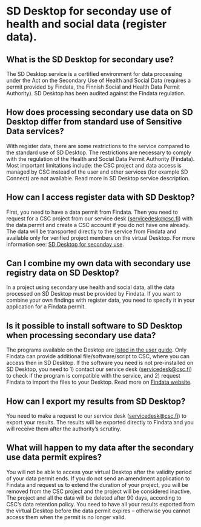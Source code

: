 # SD Desktop for seconday use of health and social data (register data). 

## What is the SD Desktop for secondary use?

The SD Desktop service is a certified environment for data processing under the Act on the Secondary Use of Health and Social Data (requires a permit provided by Findata, the Finnish Social and Health Data Permit Authority). SD Desktop has been audited against the Findata regulation.

## How does processing secondary use data on SD Desktop differ from standard use of Sensitive Data services?

With register data, there are some restrictions to the service compared to the standard use of SD Desktop. The restrictions are necessary to comply with the  regulation of the Health and Social Data Permit Authority (Findata). Most important limitations include: the CSC project and data access is managed by CSC instead of the user and other services (for example SD Connect) are not available. Read more in SD Desktop service description.

## How can I access register data with SD Desktop?

First, you need to have a data permit from Findata. Then you need to request for a CSC project from our service desk (servicedesk@csc.fi) with the data permit and create a CSC account if you do not have one already. The data will be transported directly to the service from Findata and available only for verified project members on the virtual Desktop. For more information see: [SD Desktop for seconday use](../data/sensitive-data/sd-desktop-audited.md).

## Can I combine my own data with secondary use registry data on SD Desktop?

In a project using secondary use health and social data, all the data processed on SD Desktop must be provided by Findata. If you want to combine your own findings with register data, you need to specify it in your application for a Findata permit. 

## Is it possible to install software to SD Desktop when processing secondary use data?

The programs available on the Desktop are [listed in the user guide](../../data/sensitive-data/sd_desktop.md#default-programs-available-on-sd-desktop). Only Findata can provide additional file/software/script to CSC, where you can access then in SD Desktop.
If the software you need is not pre-installed on SD Desktop, you need to 1) contact our service desk (servicedesk@csc.fi) to check if the program is compatible with the service, and 2) request Findata to import the files to your Desktop. Read more on [Findata website](https://findata.fi/en/permits/#selecting-and-completing-an-application-form).

## How can I export my results from SD Desktop?

You need to make a request to our service desk (servicedesk@csc.fi) to export your results. The results will be exported directly to Findata and you will receive them after the authority’s scrutiny.

## What will happen to my data after the secondary use data permit expires?

You will not be able to access your virtual Desktop after the validity period of your data permit ends. If you do not send an amendment application to Findata and request us to extend the duration of your project, you will be removed from the CSC project and the project will be considered inactive. The project and all the data will be deleted after 90 days, according to CSC’s data retention policy. You need to have all your results exported from the virtual Desktop before the data permit expires – otherwise you cannot access them when the permit is no longer valid.
